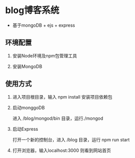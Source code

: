 # blog博客系统
* 基于mongoDB + ejs + express

## 环境配置
1. 安装Node环境及npm包管理工具

2. 安装MongoDB

## 使用方式
1. 进入项目根目录，输入 npm install 安装项目依赖包

2. 启动monggoDB

	进入 /blog/mongod/bin 目录，运行./mongod

3. 启动Express

	打开一个新的控制台，进入 /blog 目录，运行 npm run start

4. 打开浏览器，输入localhost:3000 则看到网站首页
